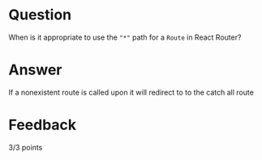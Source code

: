 # Question

When is it appropriate to use the `"*"` path for a `Route` in React Router?

# Answer

If a nonexistent route is called upon it will redirect to to the catch all route

# Feedback

3/3 points
